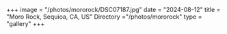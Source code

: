 +++
image = "/photos/mororock/DSC07187.jpg"
date = "2024-08-12"
title = "Moro Rock, Sequioa, CA, US"
Directory ="/photos/mororock"
type = "gallery"
+++
